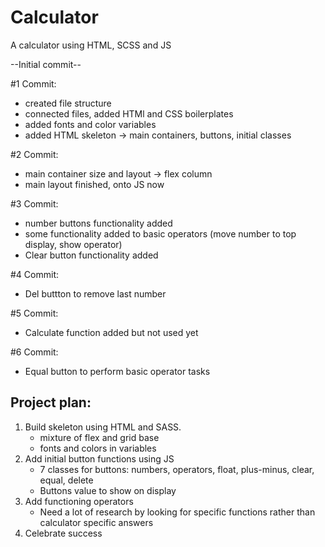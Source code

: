 # Calculator

A calculator using HTML, SCSS and JS

--Initial commit--

#1 Commit:

- created file structure
- connected files, added HTMl and CSS boilerplates
- added fonts and color variables
- added HTML skeleton -> main containers, buttons, initial classes

#2 Commit:

- main container size and layout -> flex column
- main layout finished, onto JS now

#3 Commit:

- number buttons functionality added
- some functionality added to basic operators (move number to top display, show operator)
- Clear button functionality added

#4 Commit:

- Del buttton to remove last number

#5 Commit:

- Calculate function added but not used yet

#6 Commit:

- Equal button to perform basic operator tasks

## Project plan:

1. Build skeleton using HTML and SASS.
   - mixture of flex and grid base
   - fonts and colors in variables
2. Add initial button functions using JS
   - 7 classes for buttons: numbers, operators, float, plus-minus, clear, equal, delete
   - Buttons value to show on display
3. Add functioning operators
   - Need a lot of research by looking for specific functions rather than calculator specific answers
4. Celebrate success
